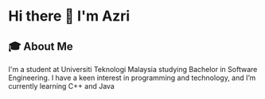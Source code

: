 # Hi there 👋 I'm Azri 

## 🎓 About Me
I'm a student at Universiti Teknologi Malaysia studying Bachelor in Software Engineering. I have a keen interest in programming and technology, and I’m currently learning C++ and Java 

<!--
**MuhdAzriArif/MuhdAzriArif** is a ✨ _special_ ✨ repository because its `README.md` (this file) appears on your GitHub profile.

Here are some ideas to get you started:

- 🔭 I’m currently working on ...
- 🌱 I’m currently learning ...
- 👯 I’m looking to collaborate on ...
- 🤔 I’m looking for help with ...
- 💬 Ask me about ...
- 📫 How to reach me: ...
- 😄 Pronouns: ...
- ⚡ Fun fact: ...
-->
